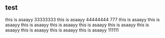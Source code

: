 ## test
this is asaayy 33333333
this is asaayy 44444444 777
this is asaayy
this is asaayy
this is asaayy
this is asaayy
this is asaayy
this is asaayy
this is asaayy
this is asaayy
this is asaayy
this is asaayy 111111
